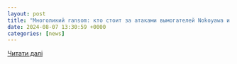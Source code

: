 ```yaml
---
layout: post
title: "Многоликий ransom: кто стоит за атаками вымогателей Nokoyawa и INC Ransom"
date: 2024-08-07 13:30:59 +0000
categories: [news]
---
```


[Читати далі](https://habr.com/ru/companies/f_a_c_c_t/news/834436/)
